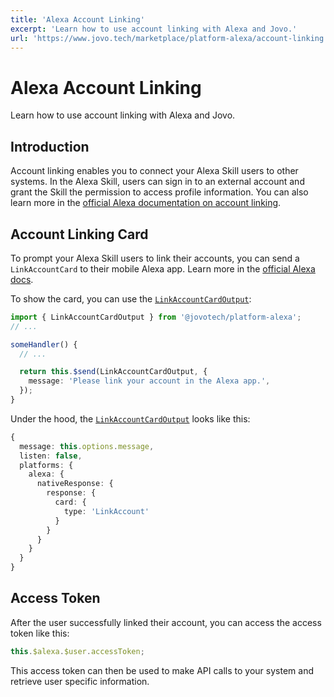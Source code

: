 ```yaml
---
title: 'Alexa Account Linking'
excerpt: 'Learn how to use account linking with Alexa and Jovo.'
url: 'https://www.jovo.tech/marketplace/platform-alexa/account-linking'
---
```


# Alexa Account Linking

Learn how to use account linking with Alexa and Jovo.

## Introduction

Account linking enables you to connect your Alexa Skill users to other systems. In the Alexa Skill, users can sign in to an external account and grant the Skill the permission to access profile information. You can also learn more in the [official Alexa documentation on account linking](https://developer.amazon.com/docs/alexa/account-linking/account-linking-for-custom-skills.html).

## Account Linking Card

To prompt your Alexa Skill users to link their accounts, you can send a `LinkAccountCard` to their mobile Alexa app. Learn more in the [official Alexa docs](https://developer.amazon.com/docs/alexa/account-linking/account-linking-for-custom-skills.html#start-from-card).

To show the card, you can use the [`LinkAccountCardOutput`](https://github.com/jovotech/jovo-framework/blob/v4/latest/platforms/platform-alexa/src/output/templates/LinkAccountCardOutput.ts):

```typescript
import { LinkAccountCardOutput } from '@jovotech/platform-alexa';
// ...

someHandler() {
  // ...

  return this.$send(LinkAccountCardOutput, {
    message: 'Please link your account in the Alexa app.',
  });
}
```

Under the hood, the [`LinkAccountCardOutput`](https://github.com/jovotech/jovo-framework/blob/v4/latest/platforms/platform-alexa/src/output/templates/LinkAccountCardOutput.ts) looks like this:

```typescript
{
  message: this.options.message,
  listen: false,
  platforms: {
    alexa: {
      nativeResponse: {
        response: {
          card: {
            type: 'LinkAccount'
          }
        }
      }
    }
  }
}
```

## Access Token

After the user successfully linked their account, you can access the access token like this:

```typescript
this.$alexa.$user.accessToken;
```

This access token can then be used to make API calls to your system and retrieve user specific information.
